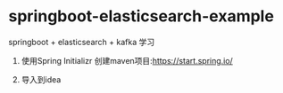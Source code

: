 # springboot-elasticsearch-example
springboot + elasticsearch + kafka 学习

1. 使用Spring Initializr 创建maven项目:https://start.spring.io/

2. 导入到idea


